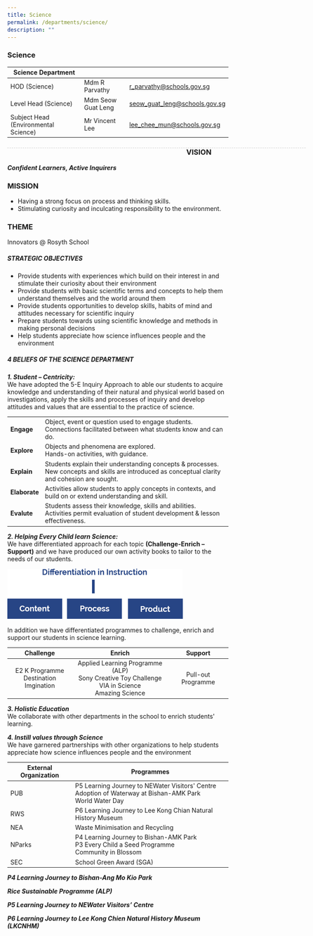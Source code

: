 ```yaml
---
title: Science
permalink: /departments/science/
description: ""
---
```

### Science

| Science Department |  | |
| -------- | -------- | -------- |
| HOD (Science) | Mdm R Parvathy | r_parvathy@schools.gov.sg |
| Level Head (Science) | Mdm Seow Guat Leng | seow_guat_leng@schools.gov.sg | 
| Subject Head (Environmental Science) | Mr Vincent Lee | lee_chee_mun@schools.gov.sg | 

<div style="line-height: 19.6px; width: 408px; float: left;"><div style="margin-top: 8px; margin-bottom: 8px; line-height: 19.6px; width: 680px; border-bottom: 1px dashed rgb(204, 204, 204); height: 1px; clear: both;"></div></div>

### VISION
***Confident Learners, Active Inquirers***

### MISSION
* Having a strong focus on process and thinking skills.
* Stimulating curiosity and inculcating responsibility to the environment.

### THEME

Innovators @ Rosyth School

##### STRATEGIC OBJECTIVES
*   Provide students with experiences which build on their interest in and stimulate their curiosity about their environment
*   Provide students with basic scientific terms and concepts to help them understand themselves and the world around them
*   Provide students opportunities to develop skills, habits of mind and attitudes necessary for scientific inquiry
*   Prepare students towards using scientific knowledge and methods in making personal decisions
*   Help students appreciate how science influences people and the environment

##### 4 BELIEFS OF THE SCIENCE DEPARTMENT

***1. Student – Centricity:*** <br> 
We have adopted the 5-E Inquiry Approach to able our students to acquire knowledge and understanding of their natural and physical world based on investigations, apply the skills and processes of inquiry and develop attitudes and values that are essential to the practice of science.

| | | 
| -------- | -------- | 
| **Engage** | Object, event or question used to engage students. <br> Connections facilitated between what students know and can do. |
| **Explore** | Objects and phenomena are explored. <br> Hands-on activities, with guidance. |
| **Explain** | Students explain their understanding concepts & processes. New concepts and skills are introduced as conceptual clarity and cohesion are sought. |
| **Elaborate** | Activities allow students to apply concepts in contexts, and build on or extend understanding and skill. |
| **Evalute** | Students assess their knowledge, skills and abilities. <br> Activities permit evaluation of student development & lesson effectiveness. |

***2. Helping Every Child learn Science:*** <Br> 
We have differentiated approach for each topic **(Challenge-Enrich –Support)** and we have produced our own activity books to tailor to the needs of our students.

![](/images/differentiation.png)

In addition we have differentiated programmes to challenge, enrich and support our students in science learning.

| Challenge | Enrich | Support |
|:---:|:---:|:---:|
| E2 K Programme<br>Destination Imgination<br> | Applied Learning Programme (ALP)<br>Sony Creative Toy Challenge<br>VIA in Science<br>Amazing Science<br>| Pull-out Programme |

***3. Holistic Education*** <br> 
We collaborate with other departments in the school to enrich students' learning.

***4. Instill values through Science*** <br>
We have garnered partnerships with other organizations to help students appreciate how science influences people and the environment

| External Organization | Programmes |
|---|---|
| PUB | P5 Learning Journey to NEWater Visitors' Centre <br>Adoption of Waterway at Bishan-AMK Park <br> World Water Day |
| RWS | P6 Learning Journey to Lee Kong Chian Natural History Museum |
| NEA | Waste Minimisation and Recycling |
| NParks | P4 Learning Journey to Bishan-AMK Park<br>P3 Every Child a Seed Programme<br>Community in Blossom |
| SEC | School Green Award (SGA) |

***P4 Learning Journey to Bishan-Ang Mo Kio Park*** <br>

***Rice Sustainable Programme (ALP)*** <br>

***P5 Learning Journey to NEWater Visitors’ Centre*** <br>

***P6 Learning Journey to Lee Kong Chien Natural History Museum (LKCNHM)***<br>